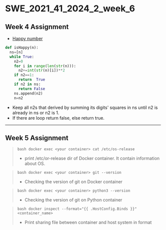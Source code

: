 # SWE_2021_41_2024_2_week_6

## Week 4 Assignment

- [Happy number](https://github.com/BlackPlainLadybug/SWE_2021_41_2024_2_week_4/blob/main/2022315193_%EC%B5%9C%EC%9C%A0%EC%84%9D.ipynb.ipynb)
```python
def isHappy(n):
  ns=[n]
  while True:
    n2=0
    for i in range(len(str(n))):
      n2+=int(str(n)[i])**2
    if n2==1:
      return  True
    if n2 in ns:
      return False
    ns.append(n2)
    n=n2
```
- Keep all n2s that derived by summing its digits' squares in ns until n2 is already in ns or n2 is 1.
- If there are loop return false, else return true.
---
## Week 5 Assignment

> ```bash docker exec <your container> cat /etc/os-release ```
> - print /etc/or-release dir of Docker container. It contain information about OS.

> ```bash docker exec <your container> git --version ```
> - Checking the version of git on Docker container

> ```bash docker exec <your container> python3 --version ```
> - Checking the version of git on Python container

> ```bash docker inspect --format="{{ .HostConfig.Binds }}" <container_name> ```
> - Print sharing file between container and host system in format
